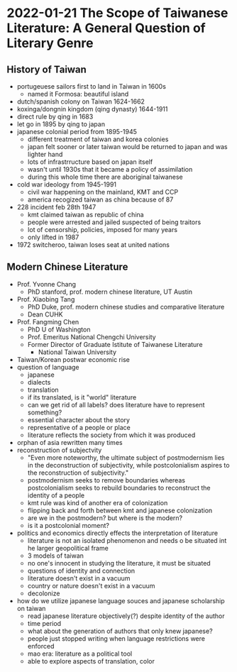 # 2022-01-21 The Scope of Taiwanese Literature: A General Question of Literary Genre

## History of Taiwan
* portugeuese sailors first to land in Taiwan in 1600s
  * named it Formosa: beautiful island
* dutch/spanish colony on Taiwan 1624-1662
* koxinga/dongnin kingdom (qing dynasty) 1644-1911
* direct rule by qing in 1683
* let go in 1895 by qing to japan
* japanese colonial period from 1895-1945
  * different treatment of taiwan and korea colonies
  * japan felt sooner or later taiwan would be returned to japan and was lighter hand
  * lots of infrastrructure based on japan itself
  * wasn't until 1930s that it became a policy of assimilation
  * during this whole time there are aboriginal taiwanese
* cold war ideology from 1945-1991
  * civil war happening on the mainland, KMT and CCP
  * america recogized taiwan as china because of 87
* 228 incident feb 28th 1947
  * kmt claimed taiwan as republic of china
  * people were arrested and jailed suspected of being traitors
  * lot of censorship, policies, imposed for many years
  * only lifted in 1987
* 1972 switcheroo, taiwan loses seat at united nations

## Modern Chinese Literature
* Prof. Yvonne Chang
  * PhD stanford, prof. modern chinese literature, UT Austin
* Prof. Xiaobing Tang
  * PhD Duke, prof. modern chinese studies and comparative literature
  * Dean CUHK
* Prof. Fangming Chen
  * PhD U of Washington
  * Prof. Emeritus National Chengchi University
  * Former Director of Graduate Istitute of Taiwanese Literature
    * National Taiwan University
* Taiwan/Korean postwar economic rise
* question of language
  * japanese
  * dialects
  * translation
  * if its translated, is it "world" literature
  * can we get rid of all labels? does literature have to represent something?
  * essential character about the story
  * representative of a people or place
  * literature reflects the society from which it was produced
* orphan of asia rewritten many times
* reconstruction of subjectvity
  * "Even more noteworthy, the ultimate subject of postmodernism lies in the deconstruction of subjectivity, while postcolonialism aspires to the reconstruction of subjectivity."
  * postmodernism seeks to remove boundaries whereas postcolonialism seeks to rebuild boundaries to reconstruct the identity of a people
  * kmt rule was kind of another era of colonization
  * flipping back and forth between kmt and japanese colonization
  * are we in the postmodern? but where is the modern?
  * is it a postcolonial moment?
* politics and economics directly effects the interpretation of literature
  * literature is not an isolated phenomenon and needs o be situated int he larger geopolitical frame
  * 3 models of taiwan
  * no one's innocent in studying the literature, it must be situated
  * questions of identity and connection
  * literature doesn't exist in a vacuum
  * country or nature doesn't exist in a vacuum
  * decolonize 
* how do we utilize japanese language souces and japanese scholarship on taiwan
  * read japanese literature objectively(?) despite identity of the author
  * time period
  * what about the generation of authors that only knew japanese?
  * people just stopped writing when language restrictions were enforced
  * mao era: literature as a political tool
  * able to explore aspects of translation, color